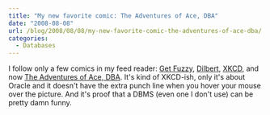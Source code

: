 ```yaml
---
title: "My new favorite comic: The Adventures of Ace, DBA"
date: "2008-08-08"
url: /blog/2008/08/08/my-new-favorite-comic-the-adventures-of-ace-dba/
categories:
  - Databases
---
```

I follow only a few comics in my feed reader: [Get Fuzzy][1], [Dilbert][2], [XKCD][3], and now [The Adventures of Ace, DBA][4]. It's kind of XKCD-ish, only it's about Oracle and it doesn't have the extra punch line when you hover your mouse over the picture. And it's proof that a DBMS (even one I don't use) can be pretty damn funny.

 [1]: http://www.comics.com/comics/getfuzzy/
 [2]: http://www.dilbert.com/
 [3]: http://www.xkcd.com/
 [4]: http://www.orcldba.com/ace/

